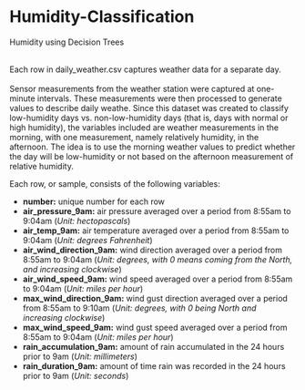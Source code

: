 # Humidity-Classification
Humidity using Decision Trees

<br>Each row in daily_weather.csv captures weather data for a separate day.  <br><br>
Sensor measurements from the weather station were captured at one-minute intervals.  These measurements were then processed to generate values to describe daily weathe. Since this dataset was created to classify low-humidity days vs. non-low-humidity days (that is, days with normal or high humidity), the variables included are weather measurements in the morning, with one measurement, namely relatively humidity, in the afternoon.  The idea is to use the morning weather values to predict whether the day will be low-humidity or not based on the afternoon measurement of relative humidity.

Each row, or sample, consists of the following variables:

* **number:** unique number for each row
* **air_pressure_9am:** air pressure averaged over a period from 8:55am to 9:04am (*Unit: hectopascals*)
* **air_temp_9am:** air temperature averaged over a period from 8:55am to 9:04am (*Unit: degrees Fahrenheit*)
* **air_wind_direction_9am:** wind direction averaged over a period from 8:55am to 9:04am (*Unit: degrees, with 0 means coming from the North, and increasing clockwise*)
* **air_wind_speed_9am:** wind speed averaged over a period from 8:55am to 9:04am (*Unit: miles per hour*)
* **max_wind_direction_9am:** wind gust direction averaged over a period from 8:55am to 9:10am (*Unit: degrees, with 0 being North and increasing clockwise*)
* **max_wind_speed_9am:** wind gust speed averaged over a period from 8:55am to 9:04am (*Unit: miles per hour*)
* **rain_accumulation_9am:** amount of rain accumulated in the 24 hours prior to 9am (*Unit: millimeters*)
* **rain_duration_9am:** amount of time rain was recorded in the 24 hours prior to 9am (*Unit: seconds*)
